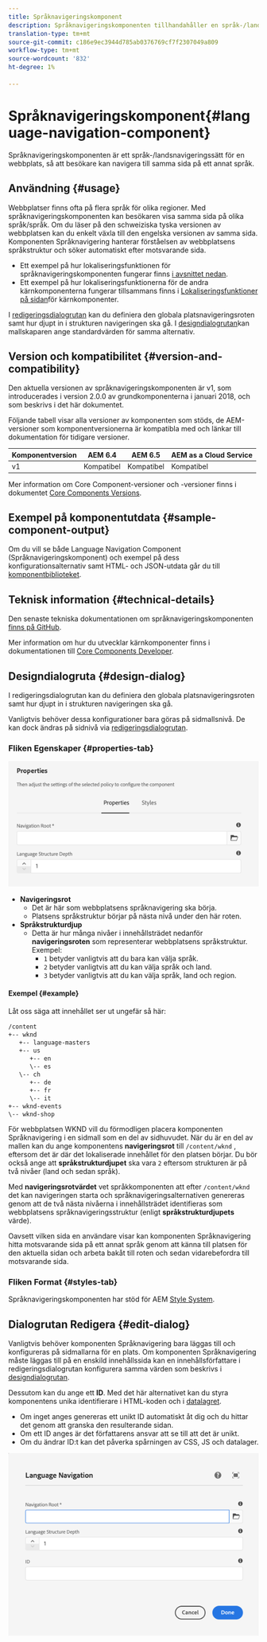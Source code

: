 ```yaml
---
title: Språknavigeringskomponent
description: Språknavigeringskomponenten tillhandahåller en språk-/landsnavigering för en webbplats, så att besökare kan navigera till samma sida på en annan språkinställning.
translation-type: tm+mt
source-git-commit: c186e9ec3944d785ab0376769cf7f2307049a809
workflow-type: tm+mt
source-wordcount: '832'
ht-degree: 1%

---
```



# Språknavigeringskomponent{#language-navigation-component}

Språknavigeringskomponenten är ett språk-/landsnavigeringssätt för en webbplats, så att besökare kan navigera till samma sida på ett annat språk.

## Användning {#usage}

Webbplatser finns ofta på flera språk för olika regioner. Med språknavigeringskomponenten kan besökaren visa samma sida på olika språk/språk. Om du läser på den schweiziska tyska versionen av webbplatsen kan du enkelt växla till den engelska versionen av samma sida. Komponenten Språknavigering hanterar förståelsen av webbplatsens språkstruktur och söker automatiskt efter motsvarande sida.

* Ett exempel på hur lokaliseringsfunktionen för språknavigeringskomponenten fungerar finns [i avsnittet nedan](#example).
* Ett exempel på hur lokaliseringsfunktionerna för de andra kärnkomponenterna fungerar tillsammans finns i [Lokaliseringsfunktioner på sidan](/help/get-started/localization.md)för kärnkomponenter.

I [redigeringsdialogrutan](#edit-dialog) kan du definiera den globala platsnavigeringsroten samt hur djupt in i strukturen navigeringen ska gå. I [designdialogrutan](#design-dialog)kan mallskaparen ange standardvärden för samma alternativ.

## Version och kompatibilitet {#version-and-compatibility}

Den aktuella versionen av språknavigeringskomponenten är v1, som introducerades i version 2.0.0 av grundkomponenterna i januari 2018, och som beskrivs i det här dokumentet.

Följande tabell visar alla versioner av komponenten som stöds, de AEM-versioner som komponentversionerna är kompatibla med och länkar till dokumentation för tidigare versioner.

| Komponentversion | AEM 6.4 | AEM 6.5 | AEM as a Cloud Service |
|--- |--- |--- |---|
| v1 | Kompatibel | Kompatibel | Kompatibel |

Mer information om Core Component-versioner och -versioner finns i dokumentet [Core Components Versions](/help/versions.md).

## Exempel på komponentutdata {#sample-component-output}

Om du vill se både Language Navigation Component (Språknavigeringskomponent) och exempel på dess konfigurationsalternativ samt HTML- och JSON-utdata går du till [komponentbiblioteket](https://adobe.com/go/aem_cmp_library_langnav).

## Teknisk information {#technical-details}

Den senaste tekniska dokumentationen om språknavigeringskomponenten [finns på GitHub](https://adobe.com/go/aem_cmp_tech_langnav_v1).

Mer information om hur du utvecklar kärnkomponenter finns i dokumentationen till [Core Components Developer](/help/developing/overview.md).

## Designdialogruta {#design-dialog}

I redigeringsdialogrutan kan du definiera den globala platsnavigeringsroten samt hur djupt in i strukturen navigeringen ska gå.

Vanligtvis behöver dessa konfigurationer bara göras på sidmallsnivå. De kan dock ändras på sidnivå via [redigeringsdialogrutan](#edit-dialog).

### Fliken Egenskaper {#properties-tab}

![Designdialogrutan för komponenten för språknavigering](/help/assets/language-navigation-design.png)

* **Navigeringsrot**
   * Det är här som webbplatsens språknavigering ska börja.
   * Platsens språkstruktur börjar på nästa nivå under den här roten.
* **Språkstrukturdjup**
   * Detta är hur många nivåer i innehållsträdet nedanför **navigeringsroten** som representerar webbplatsens språkstruktur. Exempel:
      * `1` betyder vanligtvis att du bara kan välja språk.
      * `2` betyder vanligtvis att du kan välja språk och land.
      * `3` betyder vanligtvis att du kan välja språk, land och region.

#### Exempel {#example}

Låt oss säga att innehållet ser ut ungefär så här:

```
/content
+-- wknd
   +-- language-masters
   +-- us
      +-- en
      \-- es
   \-- ch
      +-- de
      +-- fr
      \-- it
+-- wknd-events
\-- wknd-shop
```

För webbplatsen WKND vill du förmodligen placera komponenten Språknavigering i en sidmall som en del av sidhuvudet. När du är en del av mallen kan du ange komponentens **navigeringsrot** till `/content/wknd` , eftersom det är där det lokaliserade innehållet för den platsen börjar. Du bör också ange att **språkstrukturdjupet** ska vara `2` eftersom strukturen är på två nivåer (land och sedan språk).

Med **navigeringsrotvärdet** vet språkkomponenten att efter `/content/wknd` det kan navigeringen starta och språknavigeringsalternativen genereras genom att de två nästa nivåerna i innehållsträdet identifieras som webbplatsens språknavigeringsstruktur (enligt **språkstrukturdjupets** värde).

Oavsett vilken sida en användare visar kan komponenten Språknavigering hitta motsvarande sida på ett annat språk genom att känna till platsen för den aktuella sidan och arbeta bakåt till roten och sedan vidarebefordra till motsvarande sida.

### Fliken Format {#styles-tab}

Språknavigeringskomponenten har stöd för AEM [Style System](/help/get-started/authoring.md#component-styling).

## Dialogrutan Redigera {#edit-dialog}

Vanligtvis behöver komponenten Språknavigering bara läggas till och konfigureras på sidmallarna för en plats. Om komponenten Språknavigering måste läggas till på en enskild innehållssida kan en innehållsförfattare i redigeringsdialogrutan konfigurera samma värden som beskrivs i [designdialogrutan](#design-dialog).

Dessutom kan du ange ett **ID**. Med det här alternativet kan du styra komponentens unika identifierare i HTML-koden och i [datalagret](/help/developing/data-layer/overview.md).

* Om inget anges genereras ett unikt ID automatiskt åt dig och du hittar det genom att granska den resulterande sidan.
* Om ett ID anges är det författarens ansvar att se till att det är unikt.
* Om du ändrar ID:t kan det påverka spårningen av CSS, JS och datalager.

![Redigera-dialogrutan för språknavigeringskomponenten](/help/assets/language-navigation-edit.png)
